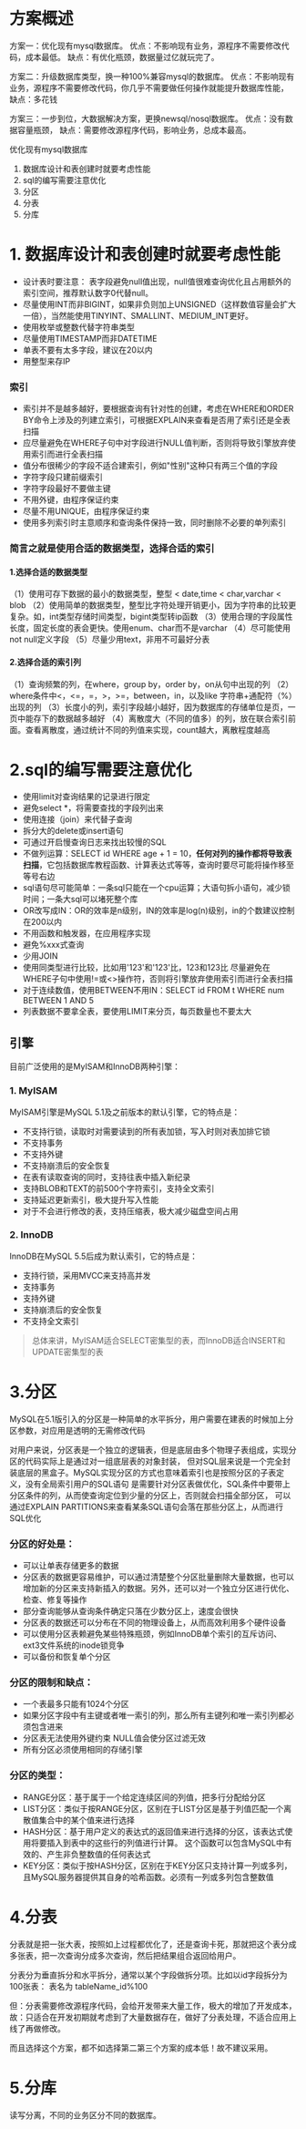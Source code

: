 # 方案概述 

方案一：优化现有mysql数据库。
优点：不影响现有业务，源程序不需要修改代码，成本最低。
缺点：有优化瓶颈，数据量过亿就玩完了。 

方案二：升级数据库类型，换一种100%兼容mysql的数据库。
优点：不影响现有业务，源程序不需要修改代码，你几乎不需要做任何操作就能提升数据库性能，
缺点：多花钱 

方案三：一步到位，大数据解决方案，更换newsql/nosql数据库。
优点：没有数据容量瓶颈，
缺点：需要修改源程序代码，影响业务，总成本最高。

优化现有mysql数据库
1. 数据库设计和表创建时就要考虑性能 
2. sql的编写需要注意优化 
3. 分区 
4. 分表 
5. 分库 

# 1. 数据库设计和表创建时就要考虑性能
- 设计表时要注意： 表字段避免null值出现，null值很难查询优化且占用额外的索引空间，推荐默认数字0代替null。 
- 尽量使用INT而非BIGINT，如果非负则加上UNSIGNED（这样数值容量会扩大一倍），当然能使用TINYINT、SMALLINT、MEDIUM_INT更好。 
- 使用枚举或整数代替字符串类型 
- 尽量使用TIMESTAMP而非DATETIME 
- 单表不要有太多字段，建议在20以内 
- 用整型来存IP 

### 索引 
- 索引并不是越多越好，要根据查询有针对性的创建，考虑在WHERE和ORDER BY命令上涉及的列建立索引，可根据EXPLAIN来查看是否用了索引还是全表扫描 
- 应尽量避免在WHERE子句中对字段进行NULL值判断，否则将导致引擎放弃使用索引而进行全表扫描 
- 值分布很稀少的字段不适合建索引，例如"性别"这种只有两三个值的字段 
- 字符字段只建前缀索引 
- 字符字段最好不要做主键 
- 不用外键，由程序保证约束 
- 尽量不用UNIQUE，由程序保证约束 
- 使用多列索引时主意顺序和查询条件保持一致，同时删除不必要的单列索引
 
### 简言之就是使用合适的数据类型，选择合适的索引
#### 1.选择合适的数据类型
（1）使用可存下数据的最小的数据类型，整型 < date,time < char,varchar < blob
（2）使用简单的数据类型，整型比字符处理开销更小，因为字符串的比较更复杂。如，int类型存储时间类型，bigint类型转ip函数
（3）使用合理的字段属性长度，固定长度的表会更快。使用enum、char而不是varchar
（4）尽可能使用not null定义字段
（5）尽量少用text，非用不可最好分表 
#### 2.选择合适的索引列
（1）查询频繁的列，在where，group by，order by，on从句中出现的列
（2）where条件中<，<=，=，>，>=，between，in，以及like 字符串+通配符（%）出现的列
（3）长度小的列，索引字段越小越好，因为数据库的存储单位是页，一页中能存下的数据越多越好
（4）离散度大（不同的值多）的列，放在联合索引前面。查看离散度，通过统计不同的列值来实现，count越大，离散程度越高
# 2.sql的编写需要注意优化 
- 使用limit对查询结果的记录进行限定 
- 避免select *，将需要查找的字段列出来 
- 使用连接（join）来代替子查询 
- 拆分大的delete或insert语句 
- 可通过开启慢查询日志来找出较慢的SQL 
- 不做列运算：SELECT id WHERE age + 1 = 10，**任何对列的操作都将导致表扫描**，它包括数据库教程函数、计算表达式等等，查询时要尽可能将操作移至等号右边 
- sql语句尽可能简单：一条sql只能在一个cpu运算；大语句拆小语句，减少锁时间；一条大sql可以堵死整个库 
- OR改写成IN：OR的效率是n级别，IN的效率是log(n)级别，in的个数建议控制在200以内 
- 不用函数和触发器，在应用程序实现 
- 避免%xxx式查询 
- 少用JOIN 
- 使用同类型进行比较，比如用'123'和'123'比，123和123比 尽量避免在WHERE子句中使用!=或<>操作符，否则将引擎放弃使用索引而进行全表扫描 
- 对于连续数值，使用BETWEEN不用IN：SELECT id FROM t WHERE num BETWEEN 1 AND 5 
- 列表数据不要拿全表，要使用LIMIT来分页，每页数量也不要太大 

## 引擎
目前广泛使用的是MyISAM和InnoDB两种引擎：

### 1. MyISAM
MyISAM引擎是MySQL 5.1及之前版本的默认引擎，它的特点是： 
- 不支持行锁，读取时对需要读到的所有表加锁，写入时则对表加排它锁 
- 不支持事务 
- 不支持外键 
- 不支持崩溃后的安全恢复 
- 在表有读取查询的同时，支持往表中插入新纪录 
- 支持BLOB和TEXT的前500个字符索引，支持全文索引 
- 支持延迟更新索引，极大提升写入性能 
- 对于不会进行修改的表，支持压缩表，极大减少磁盘空间占用

### 2. InnoDB
InnoDB在MySQL 5.5后成为默认索引，它的特点是： 
- 支持行锁，采用MVCC来支持高并发 
- 支持事务 
- 支持外键 
- 支持崩溃后的安全恢复 
- 不支持全文索引

> 总体来讲，MyISAM适合SELECT密集型的表，而InnoDB适合INSERT和UPDATE密集型的表 

# 3.分区
MySQL在5.1版引入的分区是一种简单的水平拆分，用户需要在建表的时候加上分区参数，对应用是透明的无需修改代码  

对用户来说，分区表是一个独立的逻辑表，但是底层由多个物理子表组成，实现分区的代码实际上是通过对一组底层表的对象封装，
但对SQL层来说是一个完全封装底层的黑盒子。MySQL实现分区的方式也意味着索引也是按照分区的子表定义，没有全局索引用户的SQL语句
是需要针对分区表做优化，SQL条件中要带上分区条件的列，从而使查询定位到少量的分区上，否则就会扫描全部分区，
可以通过EXPLAIN PARTITIONS来查看某条SQL语句会落在那些分区上，从而进行SQL优化

### 分区的好处是： 
- 可以让单表存储更多的数据 
- 分区表的数据更容易维护，可以通过清楚整个分区批量删除大量数据，也可以增加新的分区来支持新插入的数据。另外，还可以对一个独立分区进行优化、检查、修复等操作 
- 部分查询能够从查询条件确定只落在少数分区上，速度会很快 
- 分区表的数据还可以分布在不同的物理设备上，从而高效利用多个硬件设备 
- 可以使用分区表赖避免某些特殊瓶颈，例如InnoDB单个索引的互斥访问、ext3文件系统的inode锁竞争 
- 可以备份和恢复单个分区 

### 分区的限制和缺点： 
- 一个表最多只能有1024个分区 
- 如果分区字段中有主键或者唯一索引的列，那么所有主键列和唯一索引列都必须包含进来 
- 分区表无法使用外键约束 NULL值会使分区过滤无效 
- 所有分区必须使用相同的存储引擎 

### 分区的类型： 
- RANGE分区：基于属于一个给定连续区间的列值，把多行分配给分区 
- LIST分区：类似于按RANGE分区，区别在于LIST分区是基于列值匹配一个离散值集合中的某个值来进行选择 
- HASH分区：基于用户定义的表达式的返回值来进行选择的分区，该表达式使用将要插入到表中的这些行的列值进行计算。
这个函数可以包含MySQL中有效的、产生非负整数值的任何表达式 
- KEY分区：类似于按HASH分区，区别在于KEY分区只支持计算一列或多列，且MySQL服务器提供其自身的哈希函数。必须有一列或多列包含整数值

# 4.分表
分表就是把一张大表，按照如上过程都优化了，还是查询卡死，那就把这个表分成多张表，把一次查询分成多次查询，然后把结果组合返回给用户。  

分表分为垂直拆分和水平拆分，通常以某个字段做拆分项。比如以id字段拆分为100张表： 表名为  tableName_id%100  

但：分表需要修改源程序代码，会给开发带来大量工作，极大的增加了开发成本，故：只适合在开发初期就考虑到了大量数据存在，做好了分表处理，不适合应用上线了再做修改。

而且选择这个方案，都不如选择第二第三个方案的成本低！故不建议采用。 

# 5.分库

读写分离，不同的业务区分不同的数据库。